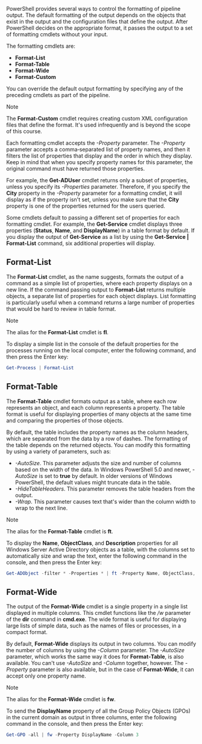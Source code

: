 PowerShell provides several ways to control the formatting of pipeline output. The default formatting of the output depends on the objects that exist in the output and the configuration files that define the output. After PowerShell decides on the appropriate format, it passes the output to a set of formatting cmdlets without your input.

The formatting cmdlets are:

- **Format-List**
- **Format-Table**
- **Format-Wide**
- **Format-Custom**

You can override the default output formatting by specifying any of the preceding cmdlets as part of the pipeline.

> [!NOTE]
> The **Format-Custom** cmdlet requires creating custom XML configuration files that define the format. It's used infrequently and is beyond the scope of this course.

Each formatting cmdlet accepts the *-Property* parameter. The *-Property* parameter accepts a comma‑separated list of property names, and then it filters the list of properties that display and the order in which they display. Keep in mind that when you specify property names for this parameter, the original command must have returned those properties.

For example, the **Get-ADUser** cmdlet returns only a subset of properties, unless you specify its *-Properties* parameter. Therefore, if you specify the **City** property in the *-Property* parameter for a formatting cmdlet, it will display as if the property isn't set, unless you make sure that the **City** property is one of the properties returned for the users queried.

Some cmdlets default to passing a different set of properties for each formatting cmdlet. For example, the **Get-Service** cmdlet displays three properties (**Status**, **Name**, and **DisplayName**) in a table format by default. If you display the output of **Get-Service** as a list by using the **Get-Service | Format-List** command, six additional properties will display.

## Format-List

The **Format-List** cmdlet, as the name suggests, formats the output of a command as a simple list of properties, where each property displays on a new line. If the command passing output to **Format-List** returns multiple objects, a separate list of properties for each object displays. List formatting is particularly useful when a command returns a large number of properties that would be hard to review in table format.

> [!NOTE]
> The alias for the **Format-List** cmdlet is **fl**.

To display a simple list in the console of the default properties for the processes running on the local computer, enter the following command, and then press the Enter key:

```powershell
Get-Process | Format-List 
```

## Format-Table

The **Format-Table** cmdlet formats output as a table, where each row represents an object, and each column represents a property. The table format is useful for displaying properties of many objects at the same time and comparing the properties of those objects.

By default, the table includes the property names as the column headers, which are separated from the data by a row of dashes. The formatting of the table depends on the returned objects. You can modify this formatting by using a variety of parameters, such as:

- *-AutoSize*. This parameter adjusts the size and number of columns based on the width of the data. In Windows PowerShell 5.0 and newer, *-AutoSize* is set to **true** by default. In older versions of Windows PowerShell, the default values might truncate data in the table.
- *-HideTableHeaders*. This parameter removes the table headers from the output.
- *-Wrap*. This parameter causes text that's wider than the column width to wrap to the next line.

> [!NOTE]
> The alias for the **Format-Table** cmdlet is **ft**.

To display the **Name**, **ObjectClass**, and **Description** properties for all Windows Server Active Directory objects as a table, with the columns set to automatically size and wrap the text, enter the following command in the console, and then press the Enter key:

```powershell
Get-ADObject -filter * -Properties * | ft -Property Name, ObjectClass, Description -AutoSize -Wrap
```

## Format-Wide

The output of the **Format-Wide** cmdlet is a single property in a single list displayed in multiple columns. This cmdlet functions like the */w* parameter of the **dir** command in **cmd.exe**. The wide format is useful for displaying large lists of simple data, such as the names of files or processes, in a compact format.

By default, **Format-Wide** displays its output in two columns. You can modify the number of columns by using the *-Column* parameter. The *-AutoSize* parameter, which works the same way it does for **Format‑Table**, is also available. You can't use *-AutoSize* and *-Column* together, however. The *-Property* parameter is also available, but in the case of **Format-Wide**, it can accept only one property name.

> [!NOTE]
> The alias for the **Format-Wide** cmdlet is **fw**.

To send the **DisplayName** property of all the Group Policy Objects (GPOs) in the current domain as output in three columns, enter the following command in the console, and then press the Enter key:

```powershell
Get-GPO -all | fw -Property DisplayName -Column 3
```

